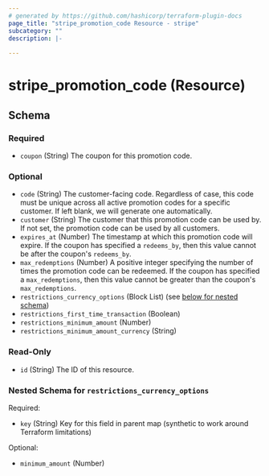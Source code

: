 ```yaml
---
# generated by https://github.com/hashicorp/terraform-plugin-docs
page_title: "stripe_promotion_code Resource - stripe"
subcategory: ""
description: |-
  
---
```


# stripe_promotion_code (Resource)





<!-- schema generated by tfplugindocs -->
## Schema

### Required

- `coupon` (String) The coupon for this promotion code.

### Optional

- `code` (String) The customer-facing code. Regardless of case, this code must be unique across all active promotion codes for a specific customer. If left blank, we will generate one automatically.
- `customer` (String) The customer that this promotion code can be used by. If not set, the promotion code can be used by all customers.
- `expires_at` (Number) The timestamp at which this promotion code will expire. If the coupon has specified a `redeems_by`, then this value cannot be after the coupon's `redeems_by`.
- `max_redemptions` (Number) A positive integer specifying the number of times the promotion code can be redeemed. If the coupon has specified a `max_redemptions`, then this value cannot be greater than the coupon's `max_redemptions`.
- `restrictions_currency_options` (Block List) (see [below for nested schema](#nestedblock--restrictions_currency_options))
- `restrictions_first_time_transaction` (Boolean)
- `restrictions_minimum_amount` (Number)
- `restrictions_minimum_amount_currency` (String)

### Read-Only

- `id` (String) The ID of this resource.

<a id="nestedblock--restrictions_currency_options"></a>
### Nested Schema for `restrictions_currency_options`

Required:

- `key` (String) Key for this field in parent map (synthetic to work around Terraform limitations)

Optional:

- `minimum_amount` (Number)


